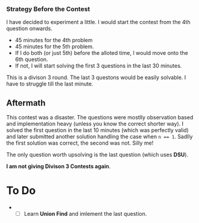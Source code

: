 ### Strategy Before the Contest
I have decided to experiment a little. I would start the contest from the 4th question onwards.   
* 45 minutes for the 4th problem   
* 45 minutes for the 5th problem.  
* If I do both (or just 5th) before the alloted time, I would move onto the 6th question.
* If not, I will start solving the first 3 questions in the last 30 minutes.   

This is a divison 3 round. The last 3 questons would be easily solvable. I have to struggle till the last minute.

## Aftermath
This contest was a disaster. The questions were mostlly observation based and implementation heavy (unless you know the correct shorter way). I solved the first question in the last 10 minutes (which was perfectly valid) and later submitted another solution handling the case when `n == 1`. Sadlly the first solution was correct, the second was not. Silly me!

The only question worth upsolving is the last question (which uses **DSU**).


**I am not giving Divison 3 Contests again**.


# To Do
* - [ ] Learn **Union Find** and imlement the last question.    
